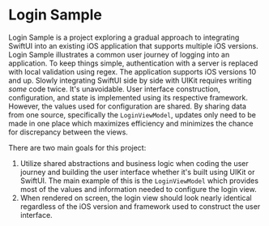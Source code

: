 # Login Sample

Login Sample is a project exploring a gradual approach to integrating SwiftUI into an existing iOS application that supports multiple iOS versions. Login Sample illustrates a common user journey of logging into an application. To keep things simple, authentication with a server is replaced with local validation using regex. The application supports iOS versions 10 and up. Slowly integrating SwiftUI side by side with UIKit requires writing _some_ code twice. It's unavoidable. User interface construction, configuration, and state is implemented using its respective framework. However, the values used for configuration are shared. By sharing data from one source, specifically the `LoginViewModel`, updates only need to be made in one place which maximizes efficiency and minimizes the chance for discrepancy between the views. 

There are two main goals for this project:

1. Utilize shared abstractions and business logic when coding the user journey and building the user interface whether it's built using UIKit or SwiftUI. The main example of this is the `LoginViewModel` which provides most of the values and information needed to configure the login view.
2. When rendered on screen, the login view should look nearly identical regardless of the iOS version and framework used to construct the user interface.

